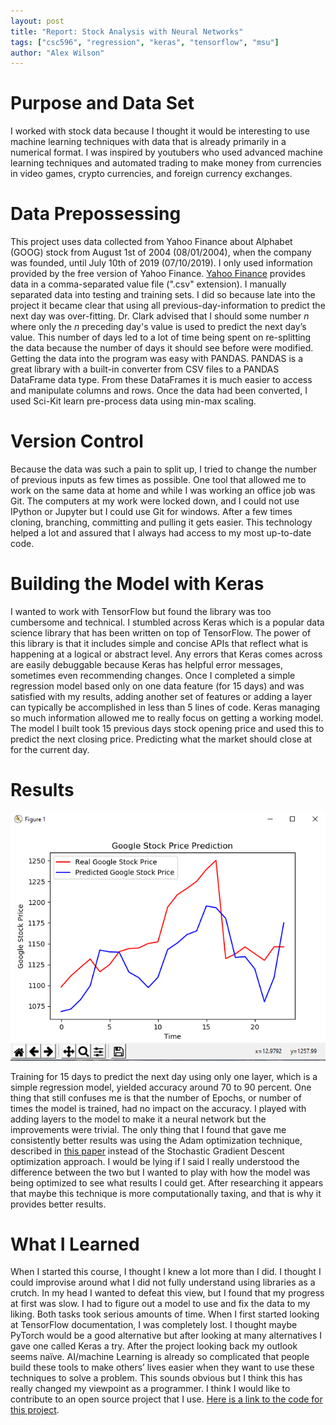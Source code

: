 ```yaml
---
layout: post
title: "Report: Stock Analysis with Neural Networks"
tags: ["csc596", "regression", "keras", "tensorflow", "msu"]
author: "Alex Wilson"
---
```


# Purpose and Data Set

I worked with stock data because I thought it would be interesting to use machine learning techniques with data that is already primarily in a numerical format. I was inspired by youtubers who used advanced machine learning techniques and automated trading to make money from currencies in video games, crypto currencies, and foreign currency exchanges.

# Data Prepossessing

This project uses data collected from Yahoo Finance about Alphabet (GOOG) stock from August 1st of 2004 (08/01/2004), when the company was founded, until July 10th of 2019 (07/10/2019). I only used information provided by the free version of Yahoo Finance. [Yahoo Finance](https://www.yahoo.com/finance) provides data in a comma-separated value file (".csv" extension). I manually separated data into testing and training sets. I did so because late into the project it became clear that using all previous-day-information to predict the next day was over-fitting. Dr. Clark advised that I should some number <i>n</i> where only the <i>n</i> preceding day's value is used to predict the next day’s value. This number of days led to a lot of time being spent on re-splitting the data because the number of days it should see before were modified. Getting the data into the program was easy with PANDAS. PANDAS is a great library with a built-in converter from CSV files to a PANDAS DataFrame data type. From these DataFrames it is much easier to access and manipulate columns and rows. Once the data had been converted, I used Sci-Kit learn pre-process data using min-max scaling.

# Version Control

Because the data was such a pain to split up, I tried to change the number of previous inputs as few times as possible. One tool that allowed me to work on the same data at home and while I was working an office job was Git. The computers at my work were locked down, and I could not use IPython or Jupyter but I could use Git for windows. After a few times cloning, branching, committing and pulling it gets easier. This technology helped a lot and assured that I always had access to my most up-to-date code.

# Building the Model with Keras

I wanted to work with TensorFlow but found the library was too cumbersome and technical. I stumbled across Keras which is a popular data science library that has been written on top of TensorFlow. The power of this library is that it includes simple and concise APIs that reflect what is happening at a logical or abstract level. Any errors that Keras comes across are easily debuggable because Keras has helpful error messages, sometimes even recommending changes. Once I completed a simple regression model based only on one data feature (for 15 days) and was satisfied with my results, adding another set of features or adding a layer can typically be accomplished in less than 5 lines of code. Keras managing so much information allowed me to really focus on getting a working model. The model I built took 15 previous days stock opening price and used this to predict the next closing price. Predicting what the market should close at for the current day.

# Results

![Predicted and Real Stock Price in Dollars vs Time in Days](/assets/2019-08-08-report-technical-analysis/StockGraph.png)

Training for 15 days to predict the next day using only one layer, which is a simple regression model, yielded accuracy around 70 to 90 percent. One thing that still confuses me is that the number of Epochs, or number of times the model is trained, had no impact on the accuracy. I played with adding layers to the model to make it a neural network but the improvements were trivial. The only thing that I found that gave me consistently better results was using the Adam optimization technique, described in [this paper](https://arxiv.org/abs/1412.6980v8) instead of the Stochastic Gradient Descent optimization approach. I would be lying if I said I really understood the difference between the two but I wanted to play with how the model was being optimized to see what results I could get. After researching it appears that maybe this technique is more computationally taxing, and that is why it provides better results.

# What I Learned

When I started this course, I thought I knew a lot more than I did. I thought I could improvise around what I did not fully understand using libraries as a crutch. In my head I wanted to defeat this view, but I found that my progress at first was slow. I had to figure out a model to use and fix the data to my liking. Both tasks took serious amounts of time. When I first started looking at TensorFlow documentation, I was completely lost. I thought maybe PyTorch would be a good alternative but after looking at many alternatives I gave one called Keras a try. After the project looking back my outlook seems naïve. AI/machine Learning is already so complicated that people build these tools to make others’ lives easier when they want to use these techniques to solve a problem. This sounds obvious but I think this has really changed my viewpoint as a programmer. I think I would like to contribute to an open source project that I use. [Here is a link to the code for this project](https://github.com/Alex-Wilson/NeVo).

